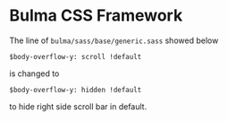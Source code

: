 # Bulma CSS Framework

The line of `bulma/sass/base/generic.sass` showed below

    $body-overflow-y: scroll !default

is changed to

    $body-overflow-y: hidden !default

to hide right side scroll bar in default.
